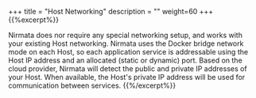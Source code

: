 +++
title = "Host Networking"
description = ""
weight=60
+++
{{%excerpt%}}

Nirmata does nor require any special networking setup, and works with
your existing Host networking. Nirmata uses the Docker bridge network
mode on each Host, so each application service is addressable using the
Host IP address and an allocated (static or dynamic) port. Based on the
cloud provider, Nirmata will detect the public and private IP addresses
of your Host. When available, the Host's private IP address will be
used for communication between services.
{{%/excerpt%}}
